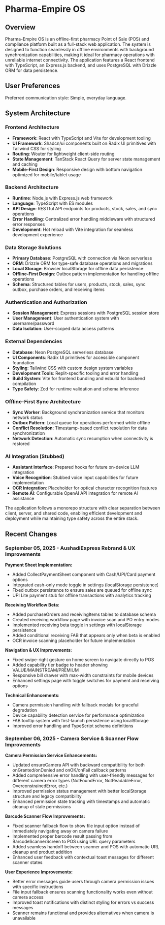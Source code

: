 # Pharma-Empire OS

## Overview

Pharma-Empire OS is an offline-first pharmacy Point of Sale (POS) and compliance platform built as a full-stack web application. The system is designed to function seamlessly in offline environments with background synchronization capabilities, making it ideal for pharmacy operations with unreliable internet connectivity. The application features a React frontend with TypeScript, an Express.js backend, and uses PostgreSQL with Drizzle ORM for data persistence.

## User Preferences

Preferred communication style: Simple, everyday language.

## System Architecture

### Frontend Architecture
- **Framework**: React with TypeScript and Vite for development tooling
- **UI Framework**: Shadcn/ui components built on Radix UI primitives with Tailwind CSS for styling
- **Routing**: Wouter for lightweight client-side routing
- **State Management**: TanStack React Query for server state management and caching
- **Mobile-First Design**: Responsive design with bottom navigation optimized for mobile/tablet usage

### Backend Architecture
- **Runtime**: Node.js with Express.js web framework
- **Language**: TypeScript with ES modules
- **API Design**: RESTful API endpoints for products, stock, sales, and sync operations
- **Error Handling**: Centralized error handling middleware with structured error responses
- **Development**: Hot reload with Vite integration for seamless development experience

### Data Storage Solutions
- **Primary Database**: PostgreSQL with connection via Neon serverless
- **ORM**: Drizzle ORM for type-safe database operations and migrations
- **Local Storage**: Browser localStorage for offline data persistence
- **Offline-First Design**: Outbox pattern implementation for handling offline operations
- **Schema**: Structured tables for users, products, stock, sales, sync outbox, purchase orders, and receiving items

### Authentication and Authorization
- **Session Management**: Express sessions with PostgreSQL session store
- **User Management**: User authentication system with username/password
- **Data Isolation**: User-scoped data access patterns

### External Dependencies

- **Database**: Neon PostgreSQL serverless database
- **UI Components**: Radix UI primitives for accessible component foundation
- **Styling**: Tailwind CSS with custom design system variables
- **Development Tools**: Replit-specific tooling and error handling
- **Build System**: Vite for frontend bundling and esbuild for backend compilation
- **Type Safety**: Zod for runtime validation and schema inference

### Offline-First Sync Architecture
- **Sync Worker**: Background synchronization service that monitors network status
- **Outbox Pattern**: Local queue for operations performed while offline
- **Conflict Resolution**: Timestamp-based conflict resolution for data synchronization
- **Network Detection**: Automatic sync resumption when connectivity is restored

### AI Integration (Stubbed)
- **Assistant Interface**: Prepared hooks for future on-device LLM integration
- **Voice Recognition**: Stubbed voice input capabilities for future implementation
- **OCR Integration**: Placeholder for optical character recognition features
- **Remote AI**: Configurable OpenAI API integration for remote AI assistance

The application follows a monorepo structure with clear separation between client, server, and shared code, enabling efficient development and deployment while maintaining type safety across the entire stack.

## Recent Changes

### September 05, 2025 - AushadiExpress Rebrand & UX Improvements

**Payment Sheet Implementation:**
- Added CollectPaymentSheet component with Cash/UPI/Card payment options
- Integrated cash-only mode toggle in settings (localStorage persistence)
- Fixed outbox persistence to ensure sales are queued for offline sync
- UPI Lite payment stub for offline transactions with analytics tracking

**Receiving Workflow Beta:**
- Added purchaseOrders and receivingItems tables to database schema
- Created receiving workflow page with invoice scan and PO entry modes
- Implemented receiving beta toggle in settings with localStorage persistence  
- Added conditional receiving FAB that appears only when beta is enabled
- OCR invoice scanning placeholder for future implementation

**Navigation & UX Improvements:**
- Fixed swipe-right gesture on home screen to navigate directly to POS
- Added capability tier badge to header showing VALUE/MAINSTREAM/PREMIUM
- Responsive bill drawer with max-width constraints for mobile devices
- Enhanced settings page with toggle switches for payment and receiving options

**Technical Enhancements:**
- Camera permission handling with fallback modals for graceful degradation
- Device capability detection service for performance optimization
- FAB tooltip system with first-launch persistence using localStorage
- Improved error handling and TypeScript schema definitions

### September 06, 2025 - Camera Service & Scanner Flow Improvements

**Camera Permission Service Enhancements:**
- Updated ensureCamera API with backward compatibility for both onGranted/onDenied and onOK/onFail callback patterns
- Added comprehensive error handling with user-friendly messages for different camera error types (NotFoundError, NotReadableError, OverconstrainedError, etc.)
- Improved permission status management with better localStorage structure and legacy compatibility
- Enhanced permission state tracking with timestamps and automatic cleanup of stale permissions

**Barcode Scanner Flow Improvements:**
- Fixed scanner fallback flow to show file input option instead of immediately navigating away on camera failure
- Implemented proper barcode result passing from BarcodeScannerScreen to POS using URL query parameters
- Added seamless handoff between scanner and POS with automatic URL cleanup and product addition
- Enhanced user feedback with contextual toast messages for different scanner states

**User Experience Improvements:**
- Better error messages guide users through camera permission issues with specific instructions
- File input fallback ensures scanning functionality works even without camera access
- Improved toast notifications with distinct styling for errors vs success messages
- Scanner remains functional and provides alternatives when camera is unavailable